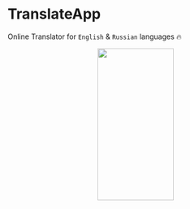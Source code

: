 ﻿# TranslateApp
 
 Online Translator for `English` & `Russian` languages 🔥

<div style="width=100%; flex-direction: row; display: flex; justify-content: space-around; align-items: center;">
<img src="https://github.com/JasurbekRuzimov/TranslateApp/assets/82991168/c86e6bab-169e-408c-a38b-89d901137316" width="150" height="300" />
</div>

